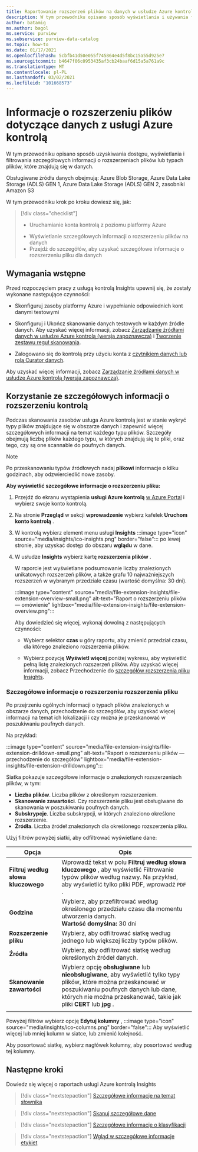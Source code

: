 ```yaml
---
title: Raportowanie rozszerzeń plików na danych w usłudze Azure kontrolą za pomocą usługi kontrolą Insights
description: W tym przewodniku opisano sposób wyświetlania i używania funkcji raportowania rozszerzeń plików kontrolą na danych.
author: batamig
ms.author: bagol
ms.service: purview
ms.subservice: purview-data-catalog
ms.topic: how-to
ms.date: 01/17/2021
ms.openlocfilehash: 5cbfb41d50e055f745864e4d5f8bc15a55d925e7
ms.sourcegitcommit: b4647f06c0953435af3cb24baaf6d15a5a761a9c
ms.translationtype: MT
ms.contentlocale: pl-PL
ms.lasthandoff: 03/02/2021
ms.locfileid: "101668573"
---
```

# <a name="file-extension-insights-about-your-data-from-azure-purview"></a>Informacje o rozszerzeniu plików dotyczące danych z usługi Azure kontrolą 

W tym przewodniku opisano sposób uzyskiwania dostępu, wyświetlania i filtrowania szczegółowych informacji o rozszerzeniach plików lub typach plików, które znajdują się w danych.

Obsługiwane źródła danych obejmują: Azure Blob Storage, Azure Data Lake Storage (ADLS) GEN 1, Azure Data Lake Storage (ADLS) GEN 2, zasobniki Amazon S3

W tym przewodniku krok po kroku dowiesz się, jak:
> [!div class="checklist"]
> * Uruchamianie konta kontrolą z poziomu platformy Azure 
> - Wyświetlanie szczegółowych informacji o rozszerzeniu plików na danych
> - Przejdź do szczegółów, aby uzyskać szczegółowe informacje o rozszerzeniu pliku dla danych

## <a name="prerequisites"></a>Wymagania wstępne 

Przed rozpoczęciem pracy z usługą kontrolą Insights upewnij się, że zostały wykonane następujące czynności:

- Skonfiguruj zasoby platformy Azure i wypełnianie odpowiednich kont danymi testowymi

- Skonfiguruj i Ukończ skanowanie danych testowych w każdym źródle danych. Aby uzyskać więcej informacji, zobacz [Zarządzanie źródłami danych w usłudze Azure kontrolą (wersja zapoznawcza)](manage-data-sources.md) i [Tworzenie zestawu reguł skanowania](create-a-scan-rule-set.md).

- Zalogowano się do kontrolą przy użyciu konta z [czytnikiem danych lub rolą Curator danych](catalog-permissions.md#azure-purviews-pre-defined-data-plane-roles).


Aby uzyskać więcej informacji, zobacz [Zarządzanie źródłami danych w usłudze Azure kontrolą (wersja zapoznawcza)](manage-data-sources.md).

## <a name="use-purview-file-extension-insights"></a>Korzystanie ze szczegółowych informacji o rozszerzeniu kontrolą

Podczas skanowania zasobów usługa Azure kontrolą jest w stanie wykryć typy plików znajdujące się w obszarze danych i zapewnić więcej szczegółowych informacji na temat każdego typu plików. Szczegóły obejmują liczbę plików każdego typu, w których znajdują się te pliki, oraz tego, czy są one scannable do poufnych danych.

> [!NOTE]
> Po przeskanowaniu typów źródłowych nadaj **plikowi** informacje o kilku godzinach, aby odzwierciedlić nowe zasoby.

**Aby wyświetlić szczegółowe informacje o rozszerzeniu pliku:**

1. Przejdź do ekranu wystąpienia **usługi Azure kontrolą** [w Azure Portal](https://aka.ms/purviewportal) i wybierz swoje konto kontrolą.

1. Na stronie **Przegląd** w sekcji **wprowadzenie** wybierz kafelek **Uruchom konto kontrolą** .

1. W kontrolą wybierz element menu usługi **Insights** :::image type="icon" source="media/insights/ico-insights.png" border="false"::: po lewej stronie, aby uzyskać dostęp do obszaru **wglądu** w dane.
    
1. W usłudze **Insights** wybierz kartę **rozszerzenia plików** .

    W raporcie jest wyświetlane podsumowanie liczby znalezionych unikatowych rozszerzeń plików, a także grafu 10 najważniejszych rozszerzeń w wybranym przedziale czasu (wartość domyślna: 30 dni).

    :::image type="content" source="media/file-extension-insights/file-extension-overview-small.png" alt-text="Raport o rozszerzeniu plików — omówienie" lightbox="media/file-extension-insights/file-extension-overview.png":::

    Aby dowiedzieć się więcej, wykonaj dowolną z następujących czynności:

    - Wybierz selektor **czas** u góry raportu, aby zmienić przedział czasu, dla którego znaleziono rozszerzenia plików.
    
    - Wybierz pozycję **Wyświetl więcej** poniżej wykresu, aby wyświetlić pełną listę znalezionych rozszerzeń plików. Aby uzyskać więcej informacji, zobacz Przechodzenie do [szczegółów rozszerzenia pliku Insights](#file-extension-insights-drilldown). 

### <a name="file-extension-insights-drilldown"></a>Szczegółowe informacje o rozszerzeniu rozszerzenia pliku

Po przejrzeniu ogólnych informacji o typach plików znalezionych w obszarze danych, przechodzenie do szczegółów, aby uzyskać więcej informacji na temat ich lokalizacji i czy można je przeskanować w poszukiwaniu poufnych danych.

Na przykład:

:::image type="content" source="media/file-extension-insights/file-extension-drilldown-small.png" alt-text="Raport o rozszerzeniu plików — przechodzenie do szczegółów" lightbox="media/file-extension-insights/file-extension-drilldown.png":::

Siatka pokazuje szczegółowe informacje o znalezionych rozszerzeniach plików, w tym:

- **Liczba plików**. Liczba plików z określonym rozszerzeniem.
- **Skanowanie zawartości**. Czy rozszerzenie pliku jest obsługiwane do skanowania w poszukiwaniu poufnych danych.
- **Subskrypcje**. Liczba subskrypcji, w których znaleziono określone rozszerzenie.
- **Źródła**. Liczba źródeł znalezionych dla określonego rozszerzenia pliku.



Użyj filtrów powyżej siatki, aby odfiltrować wyświetlane dane:

|Opcja  |Opis  |
|---------|---------|
|**Filtruj według słowa kluczowego**     |    Wprowadź tekst w polu **Filtruj według słowa kluczowego**  , aby wyświetlić Filtrowanie typów plików według nazwy. Na przykład, aby wyświetlić tylko pliki PDF, wprowadź `PDF` .     |
|**Godzina**        | Wybierz, aby przefiltrować według określonego przedziału czasu dla momentu utworzenia danych. <br>**Wartość domyślna:** 30 dni  |
|**Rozszerzenie pliku**     |Wybierz, aby odfiltrować siatkę według jednego lub większej liczby typów plików.        |
|**Źródła**    |Wybierz, aby odfiltrować siatkę według określonych źródeł danych. |
|**Skanowanie zawartości**     |Wybierz opcję **obsługiwane** lub **nieobsługiwane**, aby wyświetlić tylko typy plików, które można przeskanować w poszukiwaniu poufnych danych lub dane, których nie można przeskanować, takie jak pliki **CERT** lub **jpg** . |
| | |

Powyżej filtrów wybierz opcję **Edytuj kolumny** , :::image type="icon" source="media/insights/ico-columns.png" border="false"::: Aby wyświetlić więcej lub mniej kolumn w siatce, lub zmienić kolejność. 

Aby posortować siatkę, wybierz nagłówek kolumny, aby posortować według tej kolumny.
## <a name="next-steps"></a>Następne kroki

Dowiedz się więcej o raportach usługi Azure kontrolą Insights
> [!div class="nextstepaction"]
> [Szczegółowe informacje na temat słownika](glossary-insights.md)

> [!div class="nextstepaction"]
> [Skanuj szczegółowe dane](scan-insights.md)

> [!div class="nextstepaction"]
> [Szczegółowe informacje o klasyfikacji](./classification-insights.md)

> [!div class="nextstepaction"]
> [Wgląd w szczegółowe informacje etykiet](sensitivity-insights.md)
